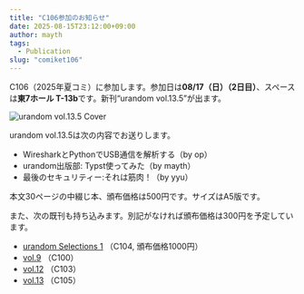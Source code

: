 ```yaml
---
title: "C106参加のお知らせ"
date: 2025-08-15T23:12:00+09:00
author: mayth
tags:
  - Publication
slug: "comiket106"
---
```


C106（2025年夏コミ）に参加します。参加日は**08/17（日）（2日目）**、スペースは**東7ホール T-13b**です。新刊“urandom vol.13.5”が出ます。

![urandom vol.13.5 Cover](/images/c106_cover_thumb.png)

urandom vol.13.5は次の内容でお送りします。

- WiresharkとPythonでUSB通信を解析する（by op）
- urandom出版部: Typst使ってみた（by mayth）
- 最後のセキュリティー:それは筋肉！（by yyu）

本文30ページの中綴じ本、頒布価格は500円です。サイズはA5版です。

また、次の既刊も持ち込みます。別記がなければ頒布価格は300円を予定しています。

* [urandom Selections 1](/books/urandom-selections-1/) （C104, 頒布価格1000円）
* [vol.9](/books/urandom-vol9/) （C100）
* [vol.12](/books/urandom-vol12) （C103）
* [vol.13](/books/urandom-vol13) （C105）
